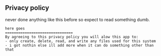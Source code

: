 ## Privacy policy

never done anything like this before so expect to read something dumb.

```
here goes
===============================
By agreeing to this privacy policy you will alow this app to:
- only create, delete, read, and write any files used for this system
- i got nothin else ill add more when it can do something other than that
```
